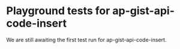 # Playground tests for ap-gist-api-code-insert
We are still awaiting the first test run for ap-gist-api-code-insert.
